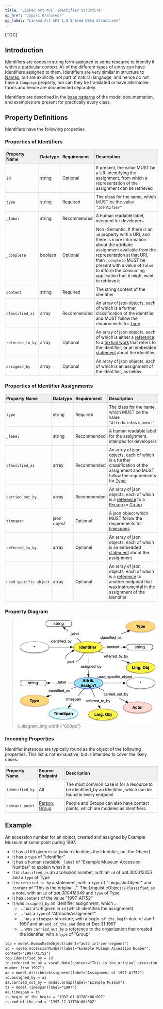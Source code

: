 ```yaml
---
title: "Linked Art API: Identifier Structure"
up_href: "/api/1.0/shared/"
up_label: "Linked Art API 1.0 Shared Data Structures"
---
```


<style>
th, td {
  padding: 5px 5px;
  text-align: left;
  border: 1px solid #D0D0D0; }
th { background: #F0F0F0; }
th:first-child, td:first-child { padding-left: 3px; }
th:last-child, td:last-child { padding-right: 3px; }
</style>

[TOC]

## Introduction

Identifiers are codes in string form assigned to some resource to identify it within a particular context. All of the different types of entity can have identifiers assigned to them.  Identifiers are very similar in structure to [Names](../name/), but are explicitly not part of natural langauge, and hence do not have a `language` property, nor can they be translated or have alternative forms and hence are documented separately.

Identifiers are described in the [base patterns](/model/base/#types-and-classifications) of the model documentation, and examples are present for practically every class.

## Property Definitions

Identifiers have the following properties.

### Properties of Identifiers

| Property Name     | Datatype      | Requirement | Description | 
|-------------------|---------------|-------------|-------------| 
| `id`              | string        | Optional    | If present, the value MUST be a URI identifying the assignment, from which a representation of the assignment can be retrieved | 
| `type`            | string        | Required    | The class for the name, which MUST be the value `"Identifier"` |
| `_label`          | string        | Recommended | A human readable label, intended for developers | <!-- LAF.8 -->
| `_complete`       | boolean       | Optional    | Non-Semantic. If there is an `id` property with a URI, and there is more information about the attribute assignment available from the representation at that URI, then `_complete` MUST be present with a value of `false` to inform the consuming application that it might want to retrieve it |
| `content`         | string        | Required    | The string content of the identifier | <!-- LAF.10 -->
| `classified_as`   | array         | Recommended | An array of json objects, each of which is a further classification of the identifier and MUST follow the requirements for [Type](../type/) | <!-- LAF.9 -->
| `referred_to_by`  | array         | Optional    | An array of json objects, each of which is either a [reference](../reference/) to a [textual work](../../endpoint/textual_work/) that refers to the identifier, or an embedded [statement](../statement/) about the identifier. | <!-- LAF.45 -->
| `assigned_by`     | array         | Optional    | An array of json objects, each of which is an assignment of the identifier, as below |   <!-- -->


### Properties of Identifier Assignments

| Property Name     | Datatype      | Requirement | Description | 
|-------------------|---------------|-------------|-------------|
| `type`            | string        | Required    | The class for the name, which MUST be the value `"AttributeAssignment"` |
| `_label`          | string        | Recommended | A human readable label for the assignment, intended for developers |
| `classified_as`   | array         | Recommended | An array of json objects, each of which is a further classification of the assignment and MUST follow the requirements for [Type](../type/) |
| `carried_out_by`  | array         | Recommended | An array of json objects, each of which is a [reference](../reference/) to a [Person](../../endpoint/person) or [Group](../../endpoint/group) |
| `timespan`        | json object   | Optional    | A json object which MUST follow the requirements for [timespans](../timespan/)|
| `referred_to_by`  | array         | Optional    | An array of json objects, each of which is an embedded [statement](../statement/) about the assignment |
| `used_specific_object` | array    | Optional    | An array of json objects, each of which is a [reference](../reference/) to another endpoint that was instrumental in the assignment of the identifier |


### Property Diagram

> ![diagram](identifier_properties.png){:.diagram_img width="600px"}


### Incoming Properties

Identifier instances are typically found as the object of the following properties.  This list is not exhaustive, but is intended to cover the likely cases.

| Property Name   | Source Endpoint   | Description |
|-----------------|-------------------|-------------|
| `identified_by` | All               | The most common case is for a resource to be identified_by an Identifier, which can be found in every endpoint |
| `contact_point` | [Person](../../endpoint/person/), [Group](../../endpoint/group/) | People and Groups can also have contact points, which are modeled as Identifiers. |

## Example

An accession number for an object, created and assigned by Example Museum at some point during 1997.

* It has a URI given in `id` (which identifies the Identifier, not the Object)
* It has a `type` of "Identifier"
* It has a human readable `_label` of "Example Museum Accession Number" to explain what it is
* It is `classified_as` an accession number, with an `id` of _aat:300312355_ and a `type` of Type
* It is `referred_to_by` a statement, with a `type` of "LinguisticObject" and `content` of "This is the original...". The LinguisticObject is `classified_as` a note, with an `id` of _aat:300418049_ and `type` of Type
* It has `content` of the value "1997-A1752"
* It was `assigned_by` an identifier assignment, which ...
    * ... has a URI given in `id` (which identifies the assignment)
    * ... has a `type` of "AttributeAssignment"
    * ... has a `timespan` structure, with a `begin_of_the_begin` date of Jan 1 1997 and an `end_of_the_end` date of Dec 31 1997
    * ... was `carried_out_by` a [reference](../reference/) to the organization that created the identifer, with a `type` of "Group"

```crom
top = model.HumanMadeObject(ident="auto int-per-segment")
id = vocab.AccessionNumber(label="Example Museum Accession Number", content="1997-A1752")
top.identified_by = id
id.referred_to_by = vocab.Note(content="This is the original accession number from 1997")
aa = model.AttributeAssignment(label="Assignment of 1997-A1752")
id.assigned_by = aa
aa.carried_out_by = model.Group(label="Example Museum")
ts = model.TimeSpan(label="1997")
aa.timespan = ts
ts.begin_of_the_begin = "1997-01-01T00:00:00Z"
ts.end_of_the_end = "1997-12-31T00:00:00Z"
```
